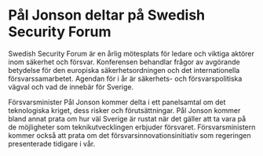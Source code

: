 # Pål Jonson deltar på Swedish Security Forum

Swedish Security Forum är en årlig mötesplats för ledare och viktiga aktörer inom säkerhet och försvar. Konferensen behandlar frågor av avgörande betydelse för den europiska säkerhetsordningen och det internationella försvarssamarbetet. Agendan för i år är säkerhets- och försvarspolitiska vägval och vad de innebär för Sverige.

Försvarsminister Pål Jonson kommer delta i ett panelsamtal om det teknologiska kriget, dess risker och förutsättningar. Pål Jonson kommer bland annat prata om hur väl Sverige är rustat när det gäller att ta vara på de möjligheter som teknikutvecklingen erbjuder försvaret. Försvarsministern kommer också att prata om det försvarsinnovationsinitiativ som regeringen presenterade tidigare i vår.
